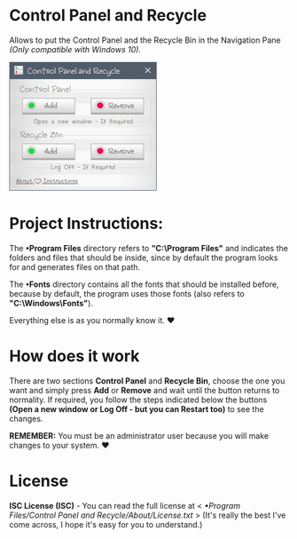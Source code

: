 ﻿# Control Panel and Recycle
Allows to put the Control Panel and the Recycle Bin in the Navigation Pane *(Only compatible with Windows 10).*

![Screenshot](Screenshot/Screenshot.png)

# Project Instructions:
The **•Program Files** directory refers to **"C:\Program Files"** and indicates the folders and files that should be inside, since
by default the program looks for and generates files on that path.

The **•Fonts** directory contains all the fonts that should be installed before, because by default, the program uses those fonts
(also refers to **"C:\Windows\Fonts"**).

Everything else is as you normally know it. ♥

# How does it work
There are two sections **Control Panel** and **Recycle Bin**, choose the one you want and simply press **Add** or **Remove** and wait
until the button returns to normality. If required, you follow the steps indicated below the buttons **(Open a new window or
Log Off - but you can Restart too)** to see the changes.

**REMEMBER:** You must be an administrator user because you will make changes to your system. ♥

# License
**ISC License (ISC)** - You can read the full license at < *•Program Files/Control Panel and Recycle/About/License.txt* >
(It's really the best I've come across, I hope it's easy for you to understand.)